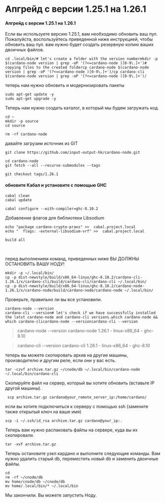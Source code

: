 # Апгрейд с версии 1.25.1 на 1.26.1

#### Апгрейд с версии 1.25.1 на 1.26.1

Если вы используете версию 1.25.1, вам необходимо обновить ваш пул. Пожалуйста, воспользуйтесь приведенной ниже инструкцией, чтобы обновить ваш пул. вам нужно будет создать резервную копию ваших двоичных файлов.

```text
cd .local/bin/​# let's create a folder with the version numbermkdir -p $(cardano-node version | grep -oP '(?<=cardano-node )[0-9\.]+')​# copying files to the created foldercp cardano-node $(cardano-node version | grep -oP '(?<=cardano-node )[0-9\.]+')/cp cardano-cli $(cardano-node version | grep -oP '(?<=cardano-node )[0-9\.]+')/
```

теперь нам нужно обновить и модернизировать пакеты

```text
sudo apt-get update -y
sudo apt-get upgrade -y​
```

Теперь нам нужно создать каталог, в который мы будем загружать код.

```text
cd ~
mkdir -p source
cd source
```

```text
rm -rf cardano-node
```

давайте загрузим источник из GIT

```text
git clone https://github.com/input-output-hk/cardano-node.git

cd cardano-node
git fetch --all --recurse-submodules --tags

git checkout tags/1.26.1
```

####  обновите Кабал и установите с помощью GHC

```text
cabal clean
cabal update

cabal configure --with-compiler=ghc-8.10.2
```

Добавление флагов для библиотеки Libsodium

```text
echo "package cardano-crypto-praos" >>  cabal.project.local
echo "  flags: -external-libsodium-vrf" >>  cabal.project.local
```

```text
build all
```

​

  перед выполнением команд, приведенных ниже ВЫ ДОЛЖНЫ ОСТАНОВИТЬ ВАШУ НОДУ!

```text
mkdir -p ~/.local/bin/
cp -p dist-newstyle/build/x86_64-linux/ghc-8.10.2/cardano-cli-1.26.1/x/cardano-cli/build/cardano-cli/cardano-cli ~/.local/bin/
cp -p dist-newstyle/build/x86_64-linux/ghc-8.10.2/cardano-node-1.26.1/x/cardano-node/build/cardano-node/cardano-node ~/.local/bin/
```

Проверьте, правильно ли вы все установили.

```text
cardano-node --version
cardano-cli --version# let's check if we have successfully installed the latst cardano-node and cardano-cli versions.which cardano-node && which cardano-clicardano-node --versioncardano-cli --version
```

> cardano-node --version cardano-node 1.26.1 - linux-x86\_64 - ghc-8.10

> cardano-cli --version cardano-cli 1.26.1 - linux-x86\_64 - ghc-8.10

теперь вы можете скопировать архив на другие машины, производителю и другим реле, если они у вас есть.

```text
tar -czvf archive.tar.gz ~/cnode/db ~/.local/bin/cardano-node ~/.local/bin/cardano-cli
```

 Скопируйте файл на сервер, который вы хотите обновить \(вставьте IP другой машины\).

```text
 scp archive.tar.gz cardano@your_remote_server_ip:/home/cardano/
```

если вы хотите подключиться к серверу с помощью ssh \(замените также открытый ключ на ваше имя\)

```text
scp -i ~/.ssh/id_rsa archive.tar.gz cardano@your_ip:.
```

Теперь вам нужно распаковать файлы на сервере, куда вы их скопировали.

```text
tar -xvf archive.tar.gz 
```

Теперь остановите узел кардано и выполните следующие команды. Вам нужно удалить старый db, переместить новый db и заменить двоичные файлы.

```text
cd
rm -rf ~/cnode/db 
mv home/cnode/db ~/cnode/db
mv home/.local/bin/* ~/.local/bin 
```

Мы закончили. Вы можете запустить Ноду.

​

